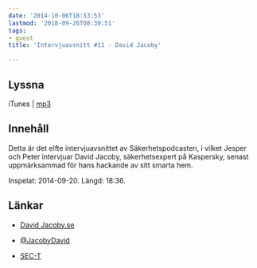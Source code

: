 ```yaml
---
date: '2014-10-06T18:53:53'
lastmod: '2018-09-26T08:30:51'
tags:
- guest
title: 'Intervjuavsnitt #11 - David Jacoby'

---
```

## Lyssna

iTunes \| [mp3](http://traffic.libsyn.com/sakerhetspodcasten/Sec-t_david_jakobi_mixdown.mp3)

## Innehåll

Detta är det elfte intervjuavsnittet av Säkerhetspodcasten, i vilket Jesper och Peter
intervjuar David Jacoby, säkerhetsexpert på Kaspersky, senast uppmärksammad för hans
hackande av sitt smarta hem.

Inspelat: 2014-09-20. Längd: 18:36.

## Länkar


* [David Jacoby.se](http://www.davidjacoby.se/)

* [@JacobyDavid](https://twitter.com/JacobyDavid)

* [SEC-T](https://www.sec-t.org/)




